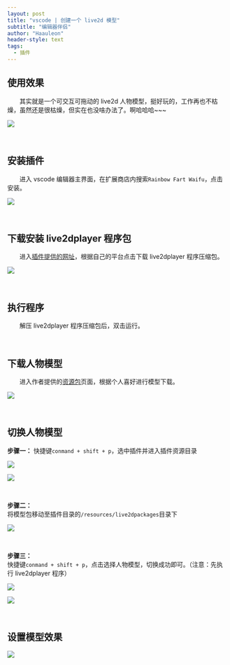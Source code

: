 ```yaml
---
layout: post
title: "vscode | 创建一个 live2d 模型"
subtitle: "编辑器伴侣"
author: "Haauleon"
header-style: text
tags:
  - 插件
---
```


## 使用效果
&emsp;&emsp;其实就是一个可交互可拖动的 live2d 人物模型，挺好玩的，工作再也不枯燥，虽然还是很枯燥，但实在也没啥办法了。啊哈哈哈~~~      

![](\img\in-post\post-vscode\2020-11-06-live2d-1.jpg)  

<br>


## 安装插件
&emsp;&emsp;进入 vscode 编辑器主界面，在扩展商店内搜索`Rainbow Fart Waifu`，点击安装。    

![](\img\in-post\post-vscode\2020-11-06-live2d-2.jpg)   

<br>

## 下载安装 live2dplayer 程序包
&emsp;&emsp;进入[插件提供的网址](https://rfw.jnsii.com/pan/index.php?share/folder&user=1&sid=GvTB7Cjr)，根据自己的平台点击下载 live2dplayer 程序压缩包。    

![](\img\in-post\post-vscode\2020-11-06-live2d-3.jpg)   

<br>

## 执行程序
&emsp;&emsp;解压 live2dplayer 程序压缩包后，双击运行。

<br>

## 下载人物模型
&emsp;&emsp;进入作者提供的[资源包](https://rfw.jnsii.com/pan/)页面，根据个人喜好进行模型下载。

![](\img\in-post\post-vscode\2020-11-06-live2d-4.jpg)   

<br>

## 切换人物模型
**步骤一：**
快捷键`conmand + shift + p`，选中插件并进入插件资源目录    

![](\img\in-post\post-vscode\2020-11-06-live2d-5.jpg)  

![](\img\in-post\post-vscode\2020-11-06-live2d-6.jpg)  

<br>

**步骤二：**    
将模型包移动至插件目录的`/resources/live2dpackages`目录下     

![](\img\in-post\post-vscode\2020-11-06-live2d-7.jpg)   

<br>

**步骤三：**    
快捷键`conmand + shift + p`，点击选择人物模型，切换成功即可。（注意：先执行 live2dplayer 程序）     

![](\img\in-post\post-vscode\2020-11-06-live2d-8.jpg)  

![](\img\in-post\post-vscode\2020-11-06-live2d-9.jpg)  

<br>

## 设置模型效果   
![](\img\in-post\post-vscode\2020-11-06-live2d-10.jpg)  